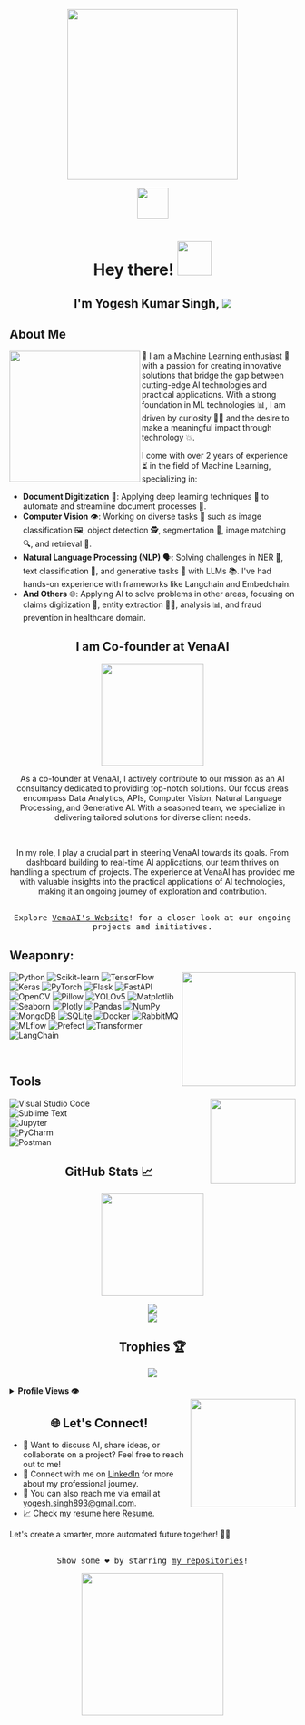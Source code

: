 <!-- Header -->
<p align="center">
<img src="https://media.giphy.com/media/v1.Y2lkPTc5MGI3NjExZ200dG9xZWs1eGJjc3ZsY3lpOGFjbXRxY2ZhbnZuY2lqbWRrY3hnZiZlcD12MV9pbnRlcm5hbF9naWZfYnlfaWQmY3Q9Zw/7FB2zNlpXEUULaluEF/giphy.gif" width="300">
</p>
<p align="center">
<img src="https://raw.githubusercontent.com/MartinHeinz/MartinHeinz/master/wave.gif" width="55px">
</p>
<h1 align="center">Hey there! <img src="https://media.giphy.com/media/kkQsJyJBMZsk0/giphy.gif" width="60"></h1>
<h2 align="center"> I'm Yogesh Kumar Singh, <img src="https://readme-typing-svg.herokuapp.com?font=Urbanist&width=200&vCenter=true&height=18&color=0074C8&lines=a+Passionate+Coder;a+ML+Engineer;a+Quick+Learner;a+Multitasker"></h2>

## About Me

<img align='left' src="https://media.giphy.com/media/Ig36GBEnn9LEUTzorR/giphy.gif" width="230">


🤖 I am a Machine Learning enthusiast 🧠 with a passion for creating innovative solutions that bridge the gap between cutting-edge AI technologies and practical applications. With a strong foundation in ML technologies 📊, I am driven by curiosity 🕵️‍♂️ and the desire to make a meaningful impact through technology 💥.

I come with over 2 years of experience ⏳ in the field of Machine Learning, specializing in:

- **Document Digitization** 📄: Applying deep learning techniques 🧠 to automate and streamline document processes 📁.
- **Computer Vision** 👁️: Working on diverse tasks 📸 such as image classification 🖼️, object detection 🕵️, segmentation 📏, image matching 🔍, and retrieval 🔎.
- **Natural Language Processing (NLP)** 🗣️: Solving challenges in NER 🎯, text classification 📝, and generative tasks 🌟 with LLMs 📚. I've had hands-on experience with frameworks like Langchain and Embedchain.
- **And Others** 🌐: Applying AI to solve problems in other areas, focusing on claims digitization 📑, entity extraction 🕵️‍♂️, analysis 📊, and fraud prevention in healthcare domain.


<h2 align="center"> I am Co-founder at VenaAI </h2>

<p align="center">
<img src="https://media.giphy.com/media/v1.Y2lkPTc5MGI3NjExNDVlY205MXR4cjJ5M3l6Y2I0N3ZmZmkyZTZ3dDhzYmZ5eDltN29vZyZlcD12MV9pbnRlcm5hbF9naWZfYnlfaWQmY3Q9Zw/WSzaQwFrv1v2QfVYdN/giphy.gif" width="180">
</p>

<p align="center">
  As a co-founder at VenaAI, I actively contribute to our mission as an AI consultancy dedicated to providing top-notch solutions. Our focus areas encompass Data Analytics, APIs, Computer Vision, Natural Language Processing, and Generative AI. With a seasoned team, we specialize in delivering tailored solutions for diverse client needs.
</p>
<br>
<p align="center">
  In my role, I play a crucial part in steering VenaAI towards its goals. From dashboard building to real-time AI applications, our team thrives on handling a spectrum of projects. The experience at VenaAI has provided me with valuable insights into the practical applications of AI technologies, making it an ongoing journey of exploration and contribution.
</p>

<p align="center">
  <samp>
    <br>
    Explore <a href="https://venaai.com">VenaAI's Website</a>!  for a closer look at our ongoing projects and initiatives.
  </samp>
</p>

## Weaponry:


<img align='right' src="https://media.giphy.com/media/v1.Y2lkPTc5MGI3NjExdGQzMnd5aWdlbWtnNXhxZ2ZxMWV6azdvOTIzZmN1ZDY3ZGdoNHh1NiZlcD12MV9pbnRlcm5hbF9naWZfYnlfaWQmY3Q9Zw/0i9Pp1U5Zsh911h08g/giphy-downsized-large.gif" width="200"> 


![Python](https://img.shields.io/badge/-Python-3776AB?logo=python&logoColor=white)
![Scikit-learn](https://img.shields.io/badge/-Scikit--learn-F7931E?logo=scikit-learn&logoColor=white)
![TensorFlow](https://img.shields.io/badge/-TensorFlow-FF6F00?logo=TensorFlow&logoColor=white)
![Keras](https://img.shields.io/badge/-Keras-D00000?logo=Keras&logoColor=white)
![PyTorch](https://img.shields.io/badge/-PyTorch-EE4C2C?logo=PyTorch&logoColor=white)
![Flask](https://img.shields.io/badge/-Flask-000000?logo=Flask&logoColor=white)
![FastAPI](https://img.shields.io/badge/-FastAPI-009688?logo=FastAPI&logoColor=white)
![OpenCV](https://img.shields.io/badge/-OpenCV-5C3EE8?logo=OpenCV&logoColor=white)
![Pillow](https://img.shields.io/badge/-Pillow-8C3A3A?logo=Pillow&logoColor=white)
![YOLOv5](https://img.shields.io/badge/-YOLOv5-FFA500?logo=data:image/png;base64,iVBORw0KGgoAAAANSUhEUgAAAC4AAAAlCAYAAADFndpIAAABWklEQVR4Ae3S0Q0AIAwDsIW/6fCUCB9skOWnshlKjFXW75DREYw5g5LbTYKllBZbe8/ttDI17NX3nz+ESvCeJHtj12hLpmR1plXTQGvJCUgnhWjKLYhAAiIN0wwmo1lgv0CWQIlIGw5nm5L5vgNfAOpIC8UlECWYSfJlOExq9RHxKNg1dMNy1Rf0h2A+tOdtTvZEBbAKyhR1uZW7QAAAAASUVORK5CYII=)
![Matplotlib](https://img.shields.io/badge/-Matplotlib-11557C?logo=Python&logoColor=white)
![Seaborn](https://img.shields.io/badge/-Seaborn-388E3C?logo=Python&logoColor=white)
![Plotly](https://img.shields.io/badge/-Plotly-3F4F75?logo=Plotly&logoColor=white)
![Pandas](https://img.shields.io/badge/-Pandas-150458?logo=Pandas&logoColor=white)
![NumPy](https://img.shields.io/badge/-NumPy-013243?logo=NumPy&logoColor=white)
![MongoDB](https://img.shields.io/badge/-MongoDB-47A248?logo=MongoDB&logoColor=white)
![SQLite](https://img.shields.io/badge/-SQLite-003B57?logo=SQLite&logoColor=white)
![Docker](https://img.shields.io/badge/-Docker-2496ED?logo=Docker&logoColor=white)
![RabbitMQ](https://img.shields.io/badge/-RabbitMQ-FF6600?logo=RabbitMQ&logoColor=white)
![MLflow](https://img.shields.io/badge/-MLflow-2496ED?logo=MLflow&logoColor=white)
![Prefect](https://img.shields.io/badge/-Prefect-ffbf00?logo=Prefect&logoColor=white)
![Transformer](https://img.shields.io/badge/-Transformer-FF5733?logoColor=white)
![LangChain](https://img.shields.io/badge/-LangChain-3498DB?logoColor=white)

<br>

 
## Tools

<img align='right' src="https://media.giphy.com/media/v1.Y2lkPTc5MGI3NjExMmdmbGpzbmd5YndsNGhra2Z6dm9vcHN6cWEwYWd6YWk4eGxnNzd3biZlcD12MV9pbnRlcm5hbF9naWZfYnlfaWQmY3Q9Zw/pWahBZ2NUDopLl1pXD/source.gif" width="150">

![Visual Studio Code](https://img.shields.io/badge/Visual%20Studio%20Code-0078d7.svg?style=for-the-badge&logo=visual-studio-code&logoColor=white) <br>
![Sublime Text](https://img.shields.io/badge/Sublime_text-%23575757.svg?style=for-the-badge&logo=sublime-text&logoColor=important) <br>
![Jupyter](https://img.shields.io/badge/Jupyter-F37626.svg?style=for-the-badge&logo=Jupyter&logoColor=white) <br>
![PyCharm](https://img.shields.io/badge/PyCharm-000000.svg?style=for-the-badge&logo=PyCharm&logoColor=white) <br>
![Postman](https://img.shields.io/badge/Postman-FF6C37.svg?style=for-the-badge&logo=Postman&logoColor=white) <br>


<!-- Stats -->
<h2 align="center">GitHub Stats 📈</h2>
<p align="center">
<img src="https://media.giphy.com/media/v1.Y2lkPTc5MGI3NjExeGN6OHp0ODNxN3V4ZGY5amkwNXNndmgybTBzMDh3a2lmcnl6aDJpNiZlcD12MV9pbnRlcm5hbF9naWZfYnlfaWQmY3Q9Zw/LwtFKpHiD9spCNdZaa/source.gif" width="180">
</p>

<p align="center">
  <img src="https://github-readme-stats.vercel.app/api/top-langs/?username=thatAverageGuy&show_icons=true&theme=radical">
  <br>
  <img src="https://github-readme-stats.vercel.app/api?username=thatAverageGuy&show_icons=true&theme=radical">
</p>

<!-- Trophies -->
<h2 align="center">Trophies 🏆</h2>
<p align="center">
  <img src="https://github-profile-trophy.vercel.app/?username=thatAverageGuy&theme=juicyfresh&no-frame=true&row=1&&margin-w=20&no-bg=true">
</p>

<details>
  <summary><b> Profile Views 👁️</b></summary>
  <br>
  <img src="https://komarev.com/ghpvc/?username=thatAverageGuy&label=PROFILE+VIEWS&style=for-the-badge&color=brightgreen">
</details>


<img align='right' src="https://media.giphy.com/media/v1.Y2lkPTc5MGI3NjExOXE2cTN0Z3o2NDF4YzZneTkyY2I1N3MzZ3d6cGJuNmRzOHV2a2ZzbCZlcD12MV9pbnRlcm5hbF9naWZfYnlfaWQmY3Q9Zw/lq440xy5t1aj3bsOtg/giphy.gif" width="185" height ="190">

<!-- Contact -->
<h2 align="center">🌐 Let's Connect!</h2> 

- 💬 Want to discuss AI, share ideas, or collaborate on a project? Feel free to reach out to me!
- 📱 Connect with me on [LinkedIn](https://www.linkedin.com/in/yogesh-kumar-singh-253467190/) for more about my professional journey.
- 📧 You can also reach me via email at [yogesh.singh893@gmail.com](mailto:yogesh.singh893@gmail.com).
- 📈 Check my resume here [Resume](https://drive.google.com/file/d/18zy78F8r2tAIh3A5k2cf0e04ZT0PCyrk/view?usp=drivesdk).

Let's create a smarter, more automated future together! 🤝🤖


<!-- Footer -->
<p align="center">
  <samp>
    <br>
    Show some ❤️ by starring <a href="https://github.com/thatAverageGuy?tab=repositories">my repositories</a>!
  </samp>
</p>

<p align="center">
<img src="https://media.giphy.com/media/v1.Y2lkPTc5MGI3NjExcWh5OTQyZDh3cnNxOGdwNmdvNXpkcXRneDFmdTJzN2drejV4b3JyOCZlcD12MV9pbnRlcm5hbF9naWZfYnlfaWQmY3Q9Zw/MzjwoegCQQiFoJVXZy/source.gif" width="250">
</p>


